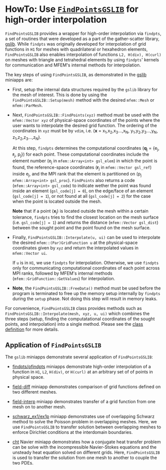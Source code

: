 # HowTo: Use [`FindPointsGSLIB`](https://github.com/mfem/mfem/blob/master/fem/gslib.hpp#L45) for high-order interpolation

`FindPointsGSLIB` provides a wrapper for high-order interpolation
via `findpts`, a set of routines that were developed as
a part of the gather-scatter library, [gslib](https://github.com/Nek5000/gslib).
While `findpts` was originally developed for interpolation of grid functions in
`H1` for meshes with quadrilateral or hexahedron elements, `FindPointsGSLIB`
also enables interpolation of functions `L2, H(div), H(curl)` on meshes with
triangle and tetrahedral elements by using `findpts`' kernels for communication
and MFEM's internal methods for interpolation.

The key steps of using `FindPointsGSLIB`, as demonstrated in the
[gslib](https://github.com/mfem/mfem/tree/master/miniapps/gslib) miniapps
are:

* First, setup the internal data structures required by the `gslib` library for
the mesh of interest. This is done by using the `FindPointsGSLIB::Setup(mesh)`
method with the desired `mfem::Mesh` or `mfem::ParMesh`.

* Next, `FindPointsGSLIB::FindPoints(xyz)` method must be used with the
`mfem::Vector xyz` of physical-space coordinates of the points where the user
wants to interpolate the desired grid function.
The ordering of the coordinates in `xyz` must be by `vdim`,
i.e. (**x** = x<sub>1</sub>,x<sub>2</sub>,x<sub>3</sub>...,x<sub>N</sub>,
              y<sub>1</sub>,y<sub>2</sub>,y<sub>3</sub>...,y<sub>N</sub>,
              z<sub>1</sub>,z<sub>2</sub>,z<sub>3</sub>...,z<sub>N</sub>).

    At this step, `findpts` determines the computational coordinates
(**q**<sub>j</sub> = {e<sub>j</sub>, **r**<sub>j</sub>,
p<sub>j</sub>}) for each point.
These computational coordinates include the element number
(e<sub>j</sub> in `mfem::Array<int> gsl_elem`) in which the point is found,
the reference-space coordinates (**r**<sub>j</sub> in `mfem::Vector gsl_ref`) inside e<sub>j</sub>,
and the MPI rank that the element is partitioned on (p<sub>j</sub> `mfem::Array<int> gsl_proc`).
`FindPoints` also returns a code (`mfem::Array<int> gsl_code`) to indicate wether
the point was found inside an element (`gsl_code[j] = 0`), on the edge/face of an
element (`gsl_code[j] = 1`), or not found at all (`gsl_code[j] = 2`) for the case
when the point is located outside the mesh.

    **Note** that if a point (**x**<sub>j</sub>) is located outside the mesh within
a certain tolerance, `findpts` tries to find the closest location on the mesh
surface (i.e. `gsl_code[j] = 1`) and returns the distance (`mfem::Vector gsl_dist`)
between the sought point and the point found on the mesh surface.

* Finally, `FindPointsGSLIB::Interpolate(u, ui)` can be used to interpolate the
desired `mfem::(Par)GridFunction u` at the physical-space coordinates given by `xyz`
and return the interpolated values in `mfem::Vector ui`.

    If `u` is in `H1`, we use `findpts` for interpolation. Otherwise,
we use `findpts` only for communicating computational coordinates of each point
across MPI ranks, followed by MFEM's internal methods (`mfem::GridFunction::GetValues`)
for interpolation.

* **Note**, the `FindPointsGSLIB::FreeData()` method must be used before the
program is terminated to free up the memory setup internally by `findpts` during
the `setup` phase. Not doing this step will result in memory leaks.

For convenience, `FindPointsGSLIB` class provides methods such as
`FindPointsGSLIB::Interpolate(mesh, xyz, u, ui)` which combines the three steps
(setup, finding the computatational coordinates of the sought points, and
interpolation) into a single method. Please see the [class definition](https://github.com/mfem/mfem/blob/master/fem/gslib.hpp#L45)
for more details.

## Application of `FindPointsGSLIB`
The `gslib` miniapps demonstrate several application of `FindPointsGSLIB`:

* [findpts/pfindpts](https://github.com/mfem/mfem/blob/master/miniapps/gslib/findpts.cpp)
miniapps demonstrate high-order interpolation of a function in `H1`, `L2`, `H(div)`, or `H(curl)` at an
arbitrary set of of points in physical space.

* [field-diff](https://github.com/mfem/mfem/blob/master/miniapps/gslib/field-diff.cpp)
miniapp demonstrates comparison of grid functions defined on two
different meshes.

* [field-interp](https://github.com/mfem/mfem/blob/master/miniapps/gslib/field-interp.cpp)
miniapp demonstrates transfer of a grid function from one mesh
on to another mesh.

* [schwarz_ex1/ex1p](https://github.com/mfem/mfem/blob/master/miniapps/gslib/schwarz_ex1.cpp)
miniapp demonstrates use of overlapping Schwarz method to
solve the Poisson problem in overlapping meshes. Here, we use `FindPointsGSLIB` to
transfer solution between overlapping meshes to enforce Dirichlet conditions
at the interdomain boundaries.

* [cht](https://github.com/mfem/mfem/blob/master/miniapps/navier/navier_cht.cpp)
Navier miniapp demonstrates how a conjugate heat transfer problem can be
solve with the incompressible Navier-Stokes equations and the unsteady heat
equation solved on different grids. Here, `FindPointsGSLIB` is used to
transfer the solution from one mesh to another to couple the two PDEs.
